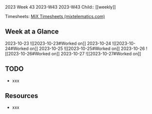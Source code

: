 2023 Week 43
2023-W43 2023-W43
Child:: [[weekly]]

Timesheets: [MiX Timesheets (mixtelematics.com)](http://timesheets.mixtelematics.com/MixTimesheetsUI/app/index.html#/TimeSheet)

## Week at a Glance

2023-10-23
![[2023-10-23#Worked on]]
2023-10-24
![[2023-10-24#Worked on]]
2023-10-25
![[2023-10-25#Worked on]]
2023-10-26
![[2023-10-26#Worked on]]
2023-10-27
![[2023-10-27#Worked on]]

## TODO

- xxx

## Resources

- xxx


